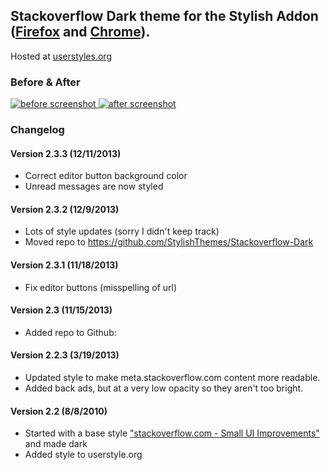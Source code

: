 ## Stackoverflow Dark theme for the Stylish Addon ([Firefox](https://addons.mozilla.org/en-US/firefox/addon/2108/) and [Chrome](https://chrome.google.com/extensions/detail/fjnbnpbmkenffdnngjfgmeleoegfcffe)).

Hosted at [userstyles.org](http://userstyles.org/styles/35345)

### Before & After

 [ ![before screenshot](http://StylishThemes.github.com/Stackoverflow-Dark/images/before_th.png) ](http://StylishThemes.github.com/Stackoverflow-Dark/images/before.png)
 [ ![after screenshot](http://StylishThemes.github.com/Stackoverflow-Dark/images/after_th.png) ](http://StylishThemes.github.com/Stackoverflow-Dark/images/after.png)

### **Changelog**

#### Version 2.3.3 (12/11/2013)

* Correct editor button background color
* Unread messages are now styled

#### Version 2.3.2 (12/9/2013)

* Lots of style updates (sorry I didn't keep track)
* Moved repo to https://github.com/StylishThemes/Stackoverflow-Dark

#### Version 2.3.1 (11/18/2013)

* Fix editor buttons (misspelling of url)

#### Version 2.3 (11/15/2013)

* Added repo to Github:

#### Version 2.2.3 (3/19/2013)

* Updated style to make meta.stackoverflow.com content more readable.
* Added back ads, but at a very low opacity so they aren't too bright.

#### Version 2.2 (8/8/2010)

* Started with a base style ["stackoverflow.com - Small UI Improvements"](http://userstyles.org/styles/10675) and made dark
* Added style to userstyle.org
